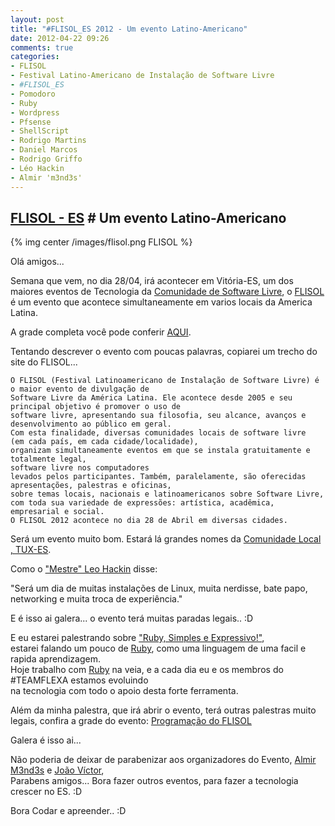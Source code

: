 ```yaml
---
layout: post
title: "#FLISOL_ES 2012 - Um evento Latino-Americano"
date: 2012-04-22 09:26
comments: true
categories: 
- FLISOL
- Festival Latino-Americano de Instalação de Software Livre
- #FLISOL_ES
- Pomodoro
- Ruby
- Wordpress
- Pfsense
- ShellScript
- Rodrigo Martins
- Daniel Marcos
- Rodrigo Griffo
- Léo Hackin
- Almir 'm3nd3s'
---
```

<h2>
	<a href="http://flisol-es.heroku.com/">FLISOL - ES</a> # Um evento Latino-Americano
</h2>
{% img center /images/flisol.png FLISOL %}<br/>
<p> Olá amigos...</p>
<p>Semana que vem, no dia 28/04, irá acontecer em Vitória-ES, um dos maiores eventos de Tecnologia da
<a href="http://softwarelivre.org/">Comunidade de Software Livre</a>, o <a href="http://flisol.net/">FLISOL</a>
é um evento que acontece simultaneamente em varios locais da America Latina. </p>
<!-- more -->
<p>A grade completa você pode conferir <a href="http://flisol-es.heroku.com/schedule">AQUI</a>.</p>

<p>Tentando descrever o evento com poucas palavras, copiarei um trecho do site do FLISOL...</p>

	O FLISOL (Festival Latinoamericano de Instalação de Software Livre) é o maior evento de divulgação de 
	Software Livre da América Latina. Ele acontece desde 2005 e seu principal objetivo é promover o uso de 
	software livre, apresentando sua filosofia, seu alcance, avanços e desenvolvimento ao público em geral.
	Com esta finalidade, diversas comunidades locais de software livre 
	(em cada país, em cada cidade/localidade), 
	organizam simultaneamente eventos em que se instala gratuitamente e totalmente legal, 
	software livre nos computadores 
	levados pelos participantes. Também, paralelamente, são oferecidas apresentações, palestras e oficinas, 
	sobre temas locais, nacionais e latinoamericanos sobre Software Livre, 
	com toda sua variedade de expressões: artística, acadêmica, empresarial e social.
	O FLISOL 2012 acontece no dia 28 de Abril em diversas cidades.

<p>Será um evento muito bom. Estará lá grandes nomes da <a href="http://www.tux-es.org/portal/">Comunidade Local , TUX-ES</a>.</p>

<p>Como o <a href="http://www.leohackin.com.br/2012/04/flisoles-212-e-pomodoros/">"Mestre" Leo Hackin</a> disse:</p>
	"Será um dia de muitas instalações de Linux, muita nerdisse, bate papo, 
	networking e muita troca de experiência."
	
<p>E é isso ai galera... o evento terá muitas paradas legais.. :D</p>

<p>E eu estarei palestrando sobre <a href="http://flisol-es.heroku.com/ruby">"Ruby, Simples e Expressivo!"</a>,<br/>
estarei falando um pouco de <a href="http://www.ruby-lang.org/">Ruby</a>, como uma linguagem de uma facil e rapida aprendizagem.<br/> 
Hoje trabalho com <a href="http://www.ruby-lang.org/">Ruby</a> na veia, e a cada dia eu e os membros do #TEAMFLEXA estamos evoluindo<br/>
na tecnologia com todo o apoio desta forte ferramenta.</p>

<p>Além da minha palestra, que irá abrir o evento, terá outras palestras muito legais, confira a grade do evento: <a href="http://flisol-es.heroku.com/schedule">Programação do FLISOL</a></p>

<p>Galera é isso ai... </p>

<p>Não poderia de deixar de parabenizar aos organizadores do Evento, <a href="http://twitter.com/#!/m3nd3s">Almir M3nd3s</a> e <a href="http://twitter.com/#!/jvrmaia">João Víctor</a>, <br/>
Parabens amigos... Bora fazer outros eventos, para fazer a tecnologia crescer no ES. :D</p>

<p>Bora Codar e apreender.. :D</p>